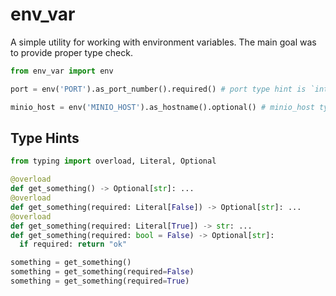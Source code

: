 # env_var

A simple utility for working with environment variables. The main goal was to provide proper type check.

```python
from env_var import env

port = env('PORT').as_port_number().required() # port type hint is `int`

minio_host = env('MINIO_HOST').as_hostname().optional() # minio_host type hint is `str | None`
```

## Type Hints

```python
from typing import overload, Literal, Optional

@overload
def get_something() -> Optional[str]: ...
@overload
def get_something(required: Literal[False]) -> Optional[str]: ...
@overload
def get_something(required: Literal[True]) -> str: ...
def get_something(required: bool = False) -> Optional[str]:
  if required: return "ok"

something = get_something()
something = get_something(required=False)
something = get_something(required=True)
```